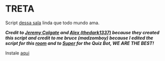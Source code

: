 TRETA
==============
Script <a href="http://plug.dj/treta-com-br/" target="_blank">dessa sala</a> linda que todo mundo ama.

<strong><i>Credit to <a href="https://github.com/Colgate" target="_blank">Jeremy Colgate</a> and <a href="https://github.com/thedark1337" target="_blank">Alex (thedark1337)</a> because they created this script and credit to me bruce (madzomboy) because I edited the script for this <a href="http://plug.dj/treta-com-br/" target="_blank">room</a> and to <a href="https://github.com/superimpega" target="_blank">Super</a> for the Quiz Bot, WE ARE THE BEST!</i></strong>

Instale <a href="https://userscripts.org/scripts/show/175235" target="_blank">aqui</a>
